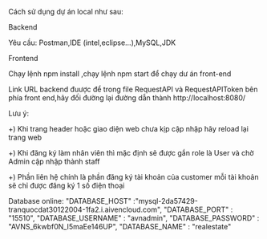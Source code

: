 Cách sử dụng dự án local như sau:

Backend

Yêu cầu: Postman,IDE (intel,eclipse...),MySQL,JDK

Frontend

Chạy lệnh npm install ,chạy lệnh npm start để chạy dư án front-end

Link URL backend đuược để trong file RequestAPI và RequestAPIToken bên phía front end,hãy đối đường lại đường dẫn thành http://localhost:8080/

Lưu ý:

+) Khi trang header hoặc giao diện web chưa kịp cập nhập hãy reload lại trang web

+) Khi đăng ký làm nhân viên thì mặc định sẽ được gắn role là User và chờ Admin cập nhập thành staff

+) Phần liên hệ chính là phần đăng ký tài khoản của customer mỗi tài khoản sẽ chỉ được đăng ký 1 số điện thoại

Database online: "DATABASE_HOST" :"mysql-2da57429-tranquocdat30122004-1fa2.i.aivencloud.com", "DATABASE_PORT" : "15510", "DATABASE_USERNAME" : "avnadmin", "DATABASE_PASSWORD" : "AVNS_6kwbf0N_I5maEe146UP", "DATABASE_NAME" : "realestate"


